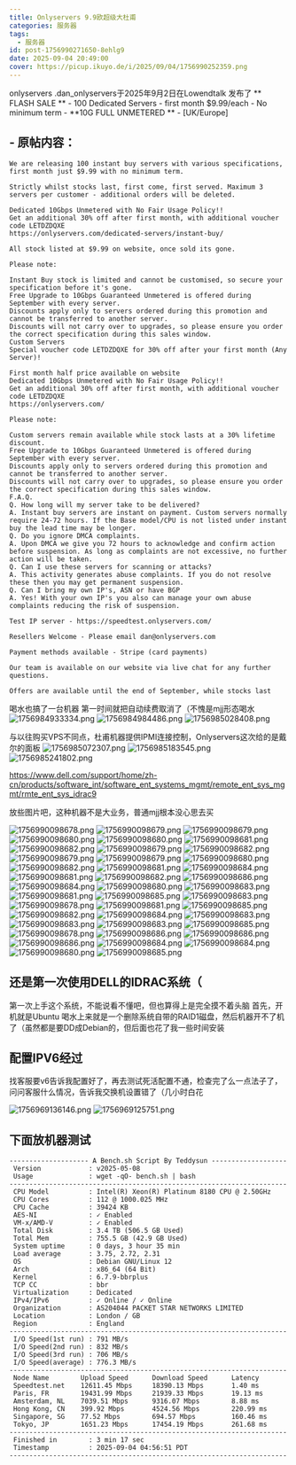 ```yaml
---
title: Onlyservers 9.9欧超级大杜甫
categories: 服务器
tags:
  - 服务器
id: post-1756990271650-8ehlg9
date: 2025-09-04 20:49:00
cover: https://picup.ikuyo.de/i/2025/09/04/1756990252359.png
---
```

onlyservers .dan_onlyservers于2025年9月2日在Lowendtalk 发布了 ** FLASH SALE ** - 100 Dedicated Servers - first month $9.99/each - No minimum term - **10G FULL UNMETERED ** - [UK/Europe]




## - 原帖内容：
```
We are releasing 100 instant buy servers with various specifications, first month just $9.99 with no minimum term.

Strictly whilst stocks last, first come, first served. Maximum 3 servers per customer - additional orders will be deleted.

Dedicated 10Gbps Unmetered with No Fair Usage Policy!!
Get an additional 30% off after first month, with additional voucher code LETDZDQXE
https://onlyservers.com/dedicated-servers/instant-buy/

All stock listed at $9.99 on website, once sold its gone.

Please note:

Instant Buy stock is limited and cannot be customised, so secure your specification before it's gone.
Free Upgrade to 10Gbps Guaranteed Unmetered is offered during September with every server.
Discounts apply only to servers ordered during this promotion and cannot be transferred to another server.
Discounts will not carry over to upgrades, so please ensure you order the correct specification during this sales window.
Custom Servers
Special voucher code LETDZDQXE for 30% off after your first month (Any Server)!

First month half price available on website
Dedicated 10Gbps Unmetered with No Fair Usage Policy!!
Get an additional 30% off after first month, with additional voucher code LETDZDQXE
https://onlyservers.com/

Please note:

Custom servers remain available while stock lasts at a 30% lifetime discount.
Free Upgrade to 10Gbps Guaranteed Unmetered is offered during September with every server.
Discounts apply only to servers ordered during this promotion and cannot be transferred to another server.
Discounts will not carry over to upgrades, so please ensure you order the correct specification during this sales window.
F.A.Q.
Q. How long will my server take to be delivered?
A. Instant buy servers are instant on payment. Custom servers normally require 24-72 hours. If the Base model/CPU is not listed under instant buy the lead time may be longer.
Q. Do you ignore DMCA complaints.
A. Upon DMCA we give you 72 hours to acknowledge and confirm action before suspension. As long as complaints are not excessive, no further action will be taken.
Q. Can I use these servers for scanning or attacks?
A. This activity generates abuse complaints. If you do not resolve these then you may get permanent suspension.
Q. Can I bring my own IP's, ASN or have BGP
A. Yes! With your own IP's you also can manage your own abuse complaints reducing the risk of suspension.

Test IP server - https://speedtest.onlyservers.com/

Resellers Welcome - Please email dan@onlyservers.com

Payment methods available - Stripe (card payments)

Our team is available on our website via live chat for any further questions.

Offers are available until the end of September, while stocks last
```


喝水也搞了一台机器 第一时间就把自动续费取消了（不愧是mjj形态喝水
![1756984933334.png](https://picup.ikuyo.de/i/2025/09/04/1756984933334.png)
![1756984984486.png](https://picup.ikuyo.de/i/2025/09/04/1756984984486.png)
![1756985028408.png](https://picup.ikuyo.de/i/2025/09/04/1756985028408.png)


与以往购买VPS不同点，杜甫机器提供IPMI连接控制，Onlyservers这次给的是戴尔的面板
![1756985072307.png](https://picup.ikuyo.de/i/2025/09/04/1756985072307.png)
![1756985183545.png](https://picup.ikuyo.de/i/2025/09/04/1756985183545.png)
![1756985241802.png](https://picup.ikuyo.de/i/2025/09/04/1756985241802.png)

https://www.dell.com/support/home/zh-cn/products/software_int/software_ent_systems_mgmt/remote_ent_sys_mgmt/rmte_ent_sys_idrac9

放些图片吧，这种机器不是大业务，普通mjj根本没心思去买

![1756990098678.png](https://picup.ikuyo.de/i/2025/09/04/1756986258747.png)
![1756990098679.png](https://picup.ikuyo.de/i/2025/09/04/1756986258748.png)
![1756990098679.png](https://picup.ikuyo.de/i/2025/09/04/1756986258748.png)
![1756990098680.png](https://picup.ikuyo.de/i/2025/09/04/screencapture-194-46-58-24-restgui-index-html-2025-09-04-19_41_18.png)
![1756990098680.png](https://picup.ikuyo.de/i/2025/09/04/1756986258749.png)
![1756990098681.png](https://picup.ikuyo.de/i/2025/09/04/screencapture-194-46-58-24-restgui-index-html-2025-09-04-19_41_46.png)
![1756990098682.png](https://picup.ikuyo.de/i/2025/09/04/screencapture-194-46-58-24-restgui-index-html-2025-09-04-19_42_41.png)
![1756990098679.png](https://picup.ikuyo.de/i/2025/09/04/1756986258748.png)
![1756990098682.png](https://picup.ikuyo.de/i/2025/09/04/1756986258743.png)
![1756990098679.png](https://picup.ikuyo.de/i/2025/09/04/1756986258748.png)
![1756990098679.png](https://picup.ikuyo.de/i/2025/09/04/1756986258748.png)
![1756990098680.png](https://picup.ikuyo.de/i/2025/09/04/1756986258749.png)
![1756990098682.png](https://picup.ikuyo.de/i/2025/09/04/1756990098682.png)
![1756990098681.png](https://picup.ikuyo.de/i/2025/09/04/1756990098681.png)
![1756990098684.png](https://picup.ikuyo.de/i/2025/09/04/1756986258745.png)
![1756990098681.png](https://picup.ikuyo.de/i/2025/09/04/1756990098681.png)
![1756990098682.png](https://picup.ikuyo.de/i/2025/09/04/1756990098682.png)
![1756990098686.png](https://picup.ikuyo.de/i/2025/09/04/1756986258747.png)
![1756990098684.png](https://picup.ikuyo.de/i/2025/09/04/1756986258745.png)
![1756990098680.png](https://picup.ikuyo.de/i/2025/09/04/1756986258749.png)
![1756990098683.png](https://picup.ikuyo.de/i/2025/09/04/1756990098683.png)
![1756990098681.png](https://picup.ikuyo.de/i/2025/09/04/1756990098681.png)
![1756990098685.png](https://picup.ikuyo.de/i/2025/09/04/1756990098685.png)
![1756990098683.png](https://picup.ikuyo.de/i/2025/09/04/1756986258744.png)
![1756990098678.png](https://picup.ikuyo.de/i/2025/09/04/1756986258747.png)
![1756990098681.png](https://picup.ikuyo.de/i/2025/09/04/1756990098681.png)
![1756990098685.png](https://picup.ikuyo.de/i/2025/09/04/1756990098685.png)
![1756990098682.png](https://picup.ikuyo.de/i/2025/09/04/1756990098682.png)
![1756990098684.png](https://picup.ikuyo.de/i/2025/09/04/1756990098684.png)
![1756990098683.png](https://picup.ikuyo.de/i/2025/09/04/1756986258744.png)
![1756990098683.png](https://picup.ikuyo.de/i/2025/09/04/1756990098683.png)
![1756990098683.png](https://picup.ikuyo.de/i/2025/09/04/1756990098683.png)
![1756990098685.png](https://picup.ikuyo.de/i/2025/09/04/1756990098685.png)
![1756990098678.png](https://picup.ikuyo.de/i/2025/09/04/1756986258747.png)
![1756990098686.png](https://picup.ikuyo.de/i/2025/09/04/1756986258747.png)
![1756990098686.png](https://picup.ikuyo.de/i/2025/09/04/1756986258747.png)
![1756990098686.png](https://picup.ikuyo.de/i/2025/09/04/1756990098686.png)
![1756990098684.png](https://picup.ikuyo.de/i/2025/09/04/1756990098684.png)
![1756990098684.png](https://picup.ikuyo.de/i/2025/09/04/1756990098684.png)
![1756990098680.png](https://picup.ikuyo.de/i/2025/09/04/1756990098680.png)
![1756990098685.png](https://picup.ikuyo.de/i/2025/09/04/1756990098685.png)



## 还是第一次使用DELL的IDRAC系统（
第一次上手这个系统，不能说看不懂吧，但也算得上是完全摸不着头脑
首先，开机就是Ubuntu 喝水上来就是一个删除系统自带的RAID1磁盘，然后机器开不了机了（虽然都是要DD成Debian的，但后面也花了我一些时间安装

## 配置IPV6经过

找客服要v6告诉我配置好了，再去测试死活配置不通，检查完了么一点法子了，问问客服什么情况，告诉我交换机设置错了（几小时白花

![1756969136146.png](https://picup.ikuyo.de/i/2025/09/04/1756969136146.png)
![1756969125751.png](https://picup.ikuyo.de/i/2025/09/04/1756969125751.png)



## 下面放机器测试


```
-------------------- A Bench.sh Script By Teddysun -------------------
 Version            : v2025-05-08
 Usage              : wget -qO- bench.sh | bash
----------------------------------------------------------------------
 CPU Model          : Intel(R) Xeon(R) Platinum 8180 CPU @ 2.50GHz
 CPU Cores          : 112 @ 1000.025 MHz
 CPU Cache          : 39424 KB
 AES-NI             : ✓ Enabled
 VM-x/AMD-V         : ✓ Enabled
 Total Disk         : 3.4 TB (506.5 GB Used)
 Total Mem          : 755.5 GB (42.9 GB Used)
 System uptime      : 0 days, 3 hour 35 min
 Load average       : 3.75, 2.72, 2.31
 OS                 : Debian GNU/Linux 12
 Arch               : x86_64 (64 Bit)
 Kernel             : 6.7.9-bbrplus
 TCP CC             : bbr
 Virtualization     : Dedicated
 IPv4/IPv6          : ✓ Online / ✓ Online
 Organization       : AS204044 PACKET STAR NETWORKS LIMITED
 Location           : London / GB
 Region             : England
----------------------------------------------------------------------
 I/O Speed(1st run) : 791 MB/s
 I/O Speed(2nd run) : 832 MB/s
 I/O Speed(3rd run) : 706 MB/s
 I/O Speed(average) : 776.3 MB/s
----------------------------------------------------------------------
 Node Name        Upload Speed      Download Speed      Latency     
 Speedtest.net    12611.45 Mbps     18390.13 Mbps       1.40 ms     
 Paris, FR        19431.99 Mbps     21939.33 Mbps       19.13 ms    
 Amsterdam, NL    7039.51 Mbps      9316.07 Mbps        8.88 ms     
 Hong Kong, CN    399.92 Mbps       4524.56 Mbps        220.99 ms   
 Singapore, SG    77.52 Mbps        694.57 Mbps         160.46 ms   
 Tokyo, JP        1651.23 Mbps      17454.19 Mbps       261.68 ms   
----------------------------------------------------------------------
 Finished in        : 3 min 17 sec
 Timestamp          : 2025-09-04 04:56:51 PDT
----------------------------------------------------------------------
```

